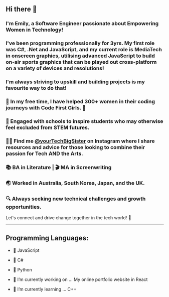 ## Hi there 👋
### I'm Emily, a Software Engineer passionate about Empowering Women in Technology! 

### I've been programming professionally for 3yrs. My first role was C#, .Net and JavaScript, and my current role is MediaTech in onscreen graphics, utilising advanced JavaScript to build on-air sports graphics that can be played out cross-platform on a variety of devices and resolutions!

### I'm always striving to upskill and building projects is my favourite way to do that! 

### 🌟 In my free time, I have helped 300+ women in their coding journeys with Code First Girls. 🚀

### 💬 Engaged with schools to inspire students who may otherwise feel excluded from STEM futures.

### 👩‍💻 Find me [@yourTechBigSister](https://www.instagram.com/yourTechBigSister) on Instagram where I share resources and advice for those looking to combine their passion for Tech **AND** the Arts.

### 📚 BA in Literature | 🎬 MA in Screenwriting

### 🌏 Worked in Australia, South Korea, Japan, and the UK.

### 🔍 Always seeking new technical challenges and growth opportunities.

Let's connect and drive change together in the tech world! 💪

---

## Programming Languages:
- 📝 JavaScript
- 📝 C#
- 📝 Python


- 🔭 I’m currently working on ... My online portfolio website in React
- 🌱 I’m currently learning ... C++


